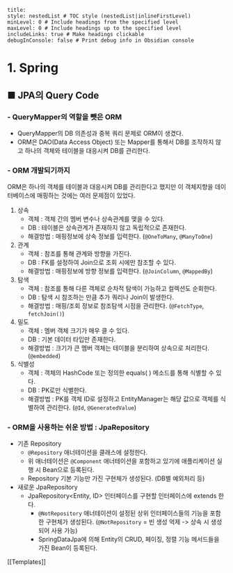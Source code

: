 ```table-of-contents
title: 
style: nestedList # TOC style (nestedList|inlineFirstLevel)
minLevel: 0 # Include headings from the specified level
maxLevel: 0 # Include headings up to the specified level
includeLinks: true # Make headings clickable
debugInConsole: false # Print debug info in Obsidian console
```

# 1. Spring
## ■ JPA의 Query Code

### - QueryMapper의 역할을 뺏은 ORM
- QueryMapper의 DB 의존성과 중복 쿼리 문제로 ORM이 생겼다.
- ORM은 DAO(Data Access Object) 또는 Mapper를 통해서 DB를 조작하지 않고 하나의 객체와 테이블을 대응시켜 DB를 관리한다.

### - ORM 개발되기까지
ORM은 하나의 객체를 테이블과 대응시켜 DB를 관리한다고 했지만 이 객체지향을 데이터베이스에 매핑하는 것에는 여러 문제점이 있었다.
1. 상속
     - 객체 : 객체 간의 멤버 변수나 상속관계를 맺을 수 있다.
     - DB : 테이블은 상속관계가 존재하지 않고 독립적으로 존재한다.
     - 해결방법 : 매핑정보에 상속 정보를 입력한다. (`@OneToMany`, `@ManyToOne`)
2. 관계
     - 객체 : 참조를 통해 관계와 방향을 가진다.
     - DB : FK를 설정하여 Join으로 조회 시에만 참조할 수 있다.
     - 해결방법 : 매핑정보에 방향 정보를 입력한다. (`@JoinColumn`, `@MappedBy`)
3. 탐색
     - 객체 : 참조를 통해 다른 객체로 순차적 탐색이 가능하고 컬렉션도 순회한다.
     - DB : 탐색 시 참조하는 만큼 추가 쿼리나 Join이 발생한다.
     - 해결방법 : 매핑/조회 정보로 참조탐색 시점을 관리한다. (`@FetchType`, `fetchJoin()`)
4. 밀도
     - 객체 : 멤버 객체 크기가 매우 클 수 있다.
     - DB : 기본 데이터 타입만 존재한다.
     - 해결방법 : 크기가 큰 멤버 객체는 테이블을 분리하여 상속으로 처리한다. (`@embedded`)
5. 식별성
     - 객체 : 객체의 HashCode 또는 정의한 equals( ) 메소드를 통해 식별할 수 있다.
     - DB : PK로만 식별한다.
     - 해결방법 : PK를 객체 ID로 설정하고 EntityManager는 해당 값으로 객체를 식별하여 관리한다. (`@Id`, `@GeneratedValue`)

### - ORM을 사용하는 쉬운 방법 : JpaRepository
- 기존 Repository
	- `@Repository` 애너테이션을 클래스에 설정한다.
	- 위 애너테이션은 `@Component` 애너테이션을 포함하고 있기에 애플리케이션 실행 시 Bean으로 등록된다.
	- Repository 기본 기능만 가진 구현체가 생성된다. (DB별 예외처리 등)
- 새로운 JpaRepository
	- JpaRepository<Entity, ID> 인터페이스를 구현할 인터페이스에 extends 한다.
		- `@NotRepository` 애너테이션이 설정된 상위 인터페이스들의 기능을 포함한 구현체가 생성된다. (`@NotRepository` = 빈 생성 억제 -> 상속 시 생성되어 사용 가능)
		-  SpringDataJpa에 의해 Entity의 CRUD, 페이징, 정렬 기능 메서드들을 가진 Bean이 등록된다.





[[Templates]]
